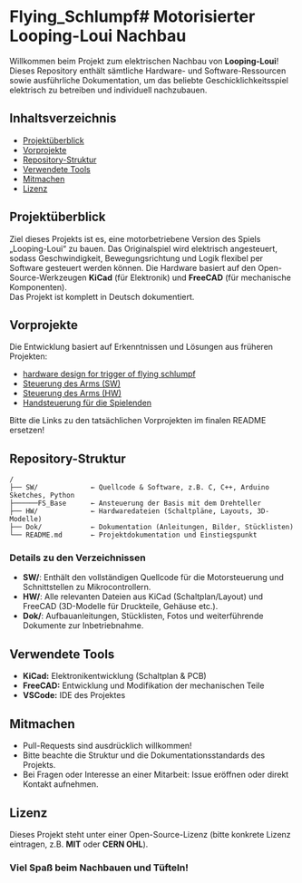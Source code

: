# Flying_Schlumpf# Motorisierter Looping-Loui Nachbau

Willkommen beim Projekt zum elektrischen Nachbau von **Looping-Loui**!  
Dieses Repository enthält sämtliche Hardware- und Software-Ressourcen sowie ausführliche Dokumentation, um das beliebte Geschicklichkeitsspiel elektrisch zu betreiben und individuell nachzubauen.

## Inhaltsverzeichnis

- [Projektüberblick](#projektüberblick)
- [Vorprojekte](#vorprojekte)
- [Repository-Struktur](#repository-struktur)
- [Verwendete Tools](#verwendete-tools)
- [Mitmachen](#mitmachen)
- [Lizenz](#lizenz)

## Projektüberblick

Ziel dieses Projekts ist es, eine motorbetriebene Version des Spiels „Looping-Loui“ zu bauen. Das Originalspiel wird elektrisch angesteuert, sodass Geschwindigkeit, Bewegungsrichtung und Logik flexibel per Software gesteuert werden können. Die Hardware basiert auf den Open-Source-Werkzeugen **KiCad** (für Elektronik) und **FreeCAD** (für mechanische Komponenten).  
Das Projekt ist komplett in Deutsch dokumentiert.

## Vorprojekte

Die Entwicklung basiert auf Erkenntnissen und Lösungen aus früheren Projekten:

- [hardware design for trigger of flying schlumpf](https://github.com/RT-CUSTOMZ/Flying_Schlumpf_Trigger_HW)
- [Steuerung des Arms (SW)](https://github.com/RT-CUSTOMZ/FlyingSchlumpfController)
- [Steuerung des Arms (HW)](https://github.com/RT-CUSTOMZ/FlyingSchlumpfControllerHardware)
- [Handsteuerung für die Spielenden](https://github.com/RT-CUSTOMZ/FlyingSchlumpfRemote)

Bitte die Links zu den tatsächlichen Vorprojekten im finalen README ersetzen!

## Repository-Struktur

```text
/
├── SW/             ← Quellcode & Software, z.B. C, C++, Arduino Sketches, Python
├──────FS_Base      ← Ansteuerung der Basis mit dem Drehteller
├── HW/             ← Hardwaredateien (Schaltpläne, Layouts, 3D-Modelle)
├── Dok/            ← Dokumentation (Anleitungen, Bilder, Stücklisten)
└── README.md       ← Projektdokumentation und Einstiegspunkt
```

### Details zu den Verzeichnissen

- **SW/**: Enthält den vollständigen Quellcode für die Motorsteuerung und Schnittstellen zu Mikrocontrollern.
- **HW/**: Alle relevanten Dateien aus KiCad (Schaltplan/Layout) und FreeCAD (3D-Modelle für Druckteile, Gehäuse etc.).
- **Dok/**: Aufbauanleitungen, Stücklisten, Fotos und weiterführende Dokumente zur Inbetriebnahme.

## Verwendete Tools

- **KiCad:** Elektronikentwicklung (Schaltplan & PCB)
- **FreeCAD:** Entwicklung und Modifikation der mechanischen Teile
- **VSCode:** IDE des Projektes

## Mitmachen

- Pull-Requests sind ausdrücklich willkommen!
- Bitte beachte die Struktur und die Dokumentationsstandards des Projekts.
- Bei Fragen oder Interesse an einer Mitarbeit: Issue eröffnen oder direkt Kontakt aufnehmen.

## Lizenz

Dieses Projekt steht unter einer Open-Source-Lizenz (bitte konkrete Lizenz eintragen, z.B. **MIT** oder **CERN OHL**).

### Viel Spaß beim Nachbauen und Tüfteln!